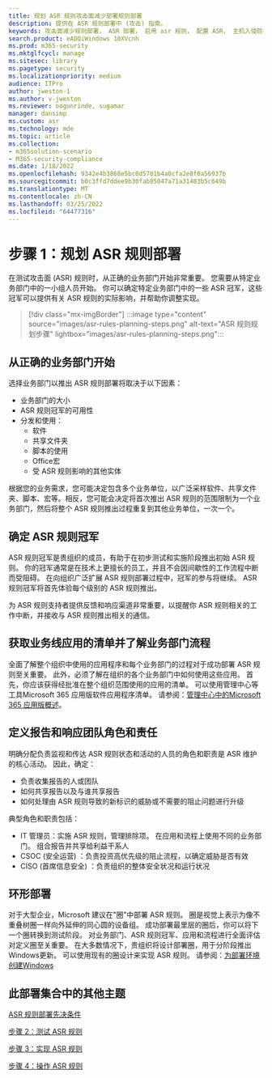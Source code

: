 ```yaml
---
title: 规划 ASR 规则攻击面减少部署规则部署
description: 提供在 ASR 规则部署中 (攻击) 指南。
keywords: 攻击面减少规则部署， ASR 部署， 启用 asr 规则， 配置 ASR， 主机入侵防护系统， 保护规则， 反攻击规则， 反攻击， 攻击规则， 感染防护规则， Microsoft Defender for Endpoint， 配置 ASR 规则
search.product: eADQiWindows 10XVcnh
ms.prod: m365-security
ms.mktglfcycl: manage
ms.sitesec: library
ms.pagetype: security
ms.localizationpriority: medium
audience: ITPro
author: jweston-1
ms.author: v-jweston
ms.reviewer: oogunrinde, sugamar
manager: dansimp
ms.custom: asr
ms.technology: mde
ms.topic: article
ms.collection:
- m365solution-scenario
- M365-security-compliance
ms.date: 1/18/2022
ms.openlocfilehash: 9342e4b3868e5bc0d5701b4a0cfa2e8f0a56937b
ms.sourcegitcommit: b0c3ffd7ddee9b30fab85047a71a31483b5c649b
ms.translationtype: MT
ms.contentlocale: zh-CN
ms.lasthandoff: 03/25/2022
ms.locfileid: "64477316"
---
```

# <a name="step-1-plan-asr-rules-deployment"></a>步骤 1：规划 ASR 规则部署

在测试攻击面 (ASR) 规则时，从正确的业务部门开始非常重要。 您需要从特定业务部门中的一小组人员开始。 你可以确定特定业务部门中的一些 ASR 冠军，这些冠军可以提供有关 ASR 规则的实际影响，并帮助你调整实现。

> [!div class="mx-imgBorder"]
> :::image type="content" source="images/asr-rules-planning-steps.png" alt-text="ASR 规则规划步骤" lightbox="images/asr-rules-planning-steps.png":::

## <a name="start-with-the-right-business-unit"></a>从正确的业务部门开始

选择业务部门以推出 ASR 规则部署将取决于以下因素：

- 业务部门的大小
- ASR 规则冠军的可用性  
- 分发和使用：
  - 软件
  - 共享文件夹
  - 脚本的使用
  - Office宏
  - 受 ASR 规则影响的其他实体

根据您的业务需求，您可能决定包含多个业务单位，以广泛采样软件、共享文件夹、脚本、宏等。相反，您可能会决定将首次推出 ASR 规则的范围限制为一个业务部门，然后将整个 ASR 规则推出过程重复到其他业务单位，一次一个。

## <a name="identify-asr--rules-champions"></a>确定 ASR 规则冠军

ASR 规则冠军是贵组织的成员，有助于在初步测试和实施阶段推出初始 ASR 规则。 你的冠军通常是在技术上更擅长的员工，并且不会因间歇性的工作流程中断而受阻碍。 在向组织广泛扩展 ASR 规则部署过程中，冠军的参与将继续。 ASR 规则冠军将首先体验每个级别的 ASR 规则推出。

为 ASR 规则支持者提供反馈和响应渠道非常重要，以提醒你 ASR 规则相关的工作中断，并接收与 ASR 规则推出相关的通信。

## <a name="get-inventory-of-line-of-business-apps-and-understand-the-business-unit-processes"></a>获取业务线应用的清单并了解业务部门流程

全面了解整个组织中使用的应用程序和每个业务部门的过程对于成功部署 ASR 规则至关重要。 此外，必须了解在组织的各个业务部门中如何使用这些应用。
首先，你应该获得经批准在整个组织范围使用的应用的清单。 可以使用管理中心等工具Microsoft 365 应用版软件应用程序清单。 请参阅：[管理中心中的Microsoft 365 应用版概述](/deployoffice/admincenter/inventory)。

## <a name="define-reporting-and-response-team-roles-and-responsibilities"></a>定义报告和响应团队角色和责任

明确分配负责监视和传达 ASR 规则状态和活动的人员的角色和职责是 ASR 维护的核心活动。 因此，确定：

- 负责收集报告的人或团队
- 如何共享报告以及与谁共享报告
- 如何处理由 ASR 规则导致的新标识的威胁或不需要的阻止问题进行升级

典型角色和职责包括：

- IT 管理员：实施 ASR 规则，管理排除项。 在应用和流程上使用不同的业务部门。 组合报告并共享给利益干系人
- CSOC (安全运营) ：负责投资高优先级的阻止流程，以确定威胁是否有效
- CISO (首席信息安全) ：负责组织的整体安全状况和运行状况

## <a name="ring-deployment"></a>环形部署

对于大型企业，Microsoft 建议在"圈"中部署 ASR 规则。 圈是视觉上表示为像不重叠树圈一样向外延伸的同心圆的设备组。 成功部署最里层的圈后，你可以将下一个圈转换到测试阶段。 对业务部门、ASR 规则冠军、应用和流程进行全面评估对定义圈至关重要。
在大多数情况下，贵组织将设计部署圈，用于分阶段推出Windows更新。 可以使用现有的圈设计来实现 ASR 规则。
请参阅：[为部署环境创建Windows](/windows/deployment/update/create-deployment-plan)

## <a name="additional-topics-in-this-deployment-collection"></a>此部署集合中的其他主题

[ASR 规则部署先决条件](attack-surface-reduction-rules-deployment.md)

[步骤 2：测试 ASR 规则](attack-surface-reduction-rules-deployment-test.md)

[步骤 3：实现 ASR 规则](attack-surface-reduction-rules-deployment-implement.md)

[步骤 4：操作 ASR 规则](attack-surface-reduction-rules-deployment-operationalize.md)
